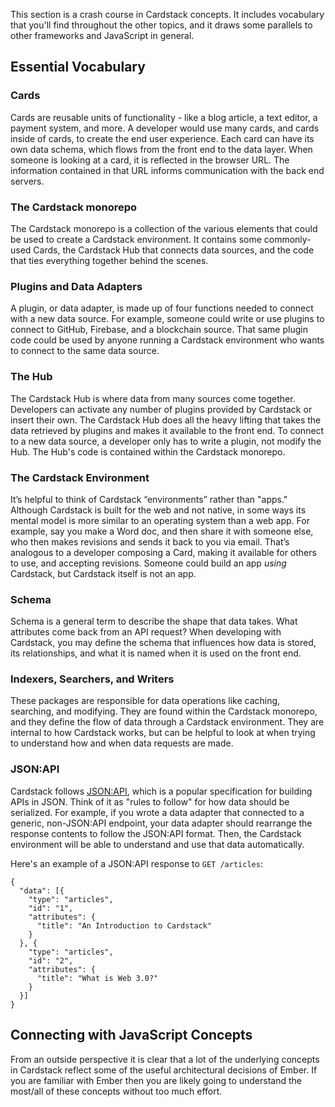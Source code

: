 This section is a crash course in Cardstack concepts. It includes vocabulary that you'll find throughout the other topics, and it draws some parallels to other frameworks and JavaScript in general.


## Essential Vocabulary

### Cards

Cards are reusable units of functionality - like a blog article, a text editor, a payment system, and more.
A developer would use many cards, and cards inside of cards, to create the end user experience.
Each card can have its own data schema, which flows from the front end to the data layer. When someone is looking at a card, it is reflected in the browser URL. The information contained in that URL informs communication with the back end servers.

### The Cardstack monorepo

The Cardstack monorepo is a collection of the various elements that could be used to create a Cardstack environment. It contains some commonly-used Cards, the Cardstack Hub that connects data sources, and the code that ties everything together behind the scenes.

### Plugins and Data Adapters

A plugin, or data adapter, is made up of four functions needed to connect with a new data source. For example, someone could write or use plugins to connect to GitHub, Firebase, and a blockchain source. That same plugin code could be used by anyone running a Cardstack environment who wants to connect to the same data source.

### The Hub

The Cardstack Hub is where data from many sources come together. Developers can activate any number of plugins provided by Cardstack or insert their own. The Cardstack Hub does all the heavy lifting that takes the data retrieved by plugins and makes it available to the front end. To connect to a new data source, a developer only has to write a plugin, not modify the Hub. The Hub's code is contained within the Cardstack monorepo.

### The Cardstack Environment

It’s helpful to think of Cardstack “environments” rather than "apps." Although Cardstack is built for the web and not native, in some ways its mental model is more similar to an operating system than a web app. For example, say you make a Word doc, and then share it with someone else, who then makes revisions and sends it back to you via email. That’s analogous to a developer composing a Card, making it available for others to use, and accepting revisions. Someone could build an app _using_ Cardstack, but Cardstack itself is not an app.

### Schema

Schema is a general term to describe the shape that data takes. What attributes come back from an API request? When developing with Cardstack, you may define the schema that influences how data is stored, its relationships, and what it is named when it is used on the front end.

### Indexers, Searchers, and Writers

These packages are responsible for data operations like caching, searching, and modifying. They are found within the Cardstack monorepo, and they define the flow of data through a Cardstack environment. They are internal to how Cardstack works, but can be helpful to look at when trying to understand how and when data requests are made.

### JSON:API

Cardstack follows [JSON:API](https://jsonapi.org/), which is a popular specification for building APIs in JSON.
Think of it as "rules to follow" for how data should be serialized.
For example, if you wrote a data adapter that connected to a generic, non-JSON:API endpoint, your data adapter should rearrange the response contents to follow the JSON:API format.
Then, the Cardstack environment will be able to understand and use that data automatically.

Here's an example of a JSON:API response to `GET /articles`:

```
{
  "data": [{
    "type": "articles",
    "id": "1",
    "attributes": {
      "title": "An Introduction to Cardstack"
    }
  }, {
    "type": "articles",
    "id": "2",
    "attributes": {
      "title": "What is Web 3.0?"
    }
  }]
}
```

## Connecting with JavaScript Concepts

From an outside perspective it is clear that a lot of the underlying concepts in Cardstack reflect some of the useful architectural decisions of Ember. If you are familiar with Ember then you are likely going to understand the most/all of these concepts without too much effort.
